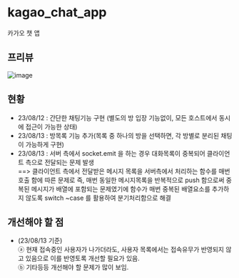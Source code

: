 # kagao_chat_app
카가오 챗 앱

## 프리뷰
![image](https://github.com/youngwan2/kagao_chat_app/assets/107159871/5e1ae0ec-3a1e-480f-a82c-96671da30219)

## 현황
- 23/08/12 : 간단한 채팅기능 구현 (별도의 방 입장 기능없이, 모든 호스트에서 동시에 접근이 가능한 상태)
- 23/08/13 : 방목록 기능 추가(목록 중 하나의 방을 선택하면, 각 방별로 분리된 채팅이 가능하게 구현)
- 23/08/13 : 서버 측에서 socket.emit 을 하는 경우 대화목록이 중복되어 클라이언트 측으로 전달되는 문제 발생 </br>
==> 클라이언트 측에서 전달받은 메시지 목록을 서버측에서 처리하는 함수를 매번 호출 함에 따른 문제로 즉, 매번 동일한 메시지목록을 반복적으로 push 함으로써 중복된 메시지가 배열에 포함되는 문제였기에 함수가 매번 중복된 배열요소를 추가하지 않도록 switch ~case 를 활용하여 분기처리함으로 해결


 ## 개선해야 할 점
 - (23/08/13 기준) </br>
 ⓐ 현재 접속중인 사용자가 나가더라도, 사용자 목록에서는 접속유무가 반영되지 않고 있음으로 이를 반영토록 개선할 필요가 있음.</br>
 ⓑ 기타등등 개선해야 할 문제가 많이 보임.
